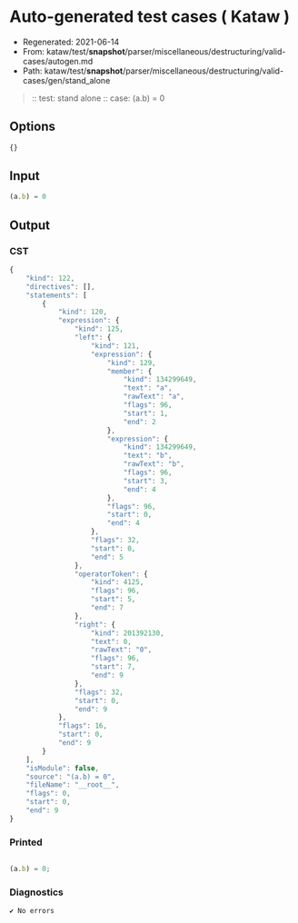 # Auto-generated test cases ( Kataw )
- Regenerated: 2021-06-14
- From: kataw/test/__snapshot__/parser/miscellaneous/destructuring/valid-cases/autogen.md
- Path: kataw/test/__snapshot__/parser/miscellaneous/destructuring/valid-cases/gen/stand_alone
> :: test: stand alone
> :: case: (a.b) = 0
## Options

`````js
{}
`````
## Input

`````js
(a.b) = 0
`````
## Output

### CST

```javascript
{
    "kind": 122,
    "directives": [],
    "statements": [
        {
            "kind": 120,
            "expression": {
                "kind": 125,
                "left": {
                    "kind": 121,
                    "expression": {
                        "kind": 129,
                        "member": {
                            "kind": 134299649,
                            "text": "a",
                            "rawText": "a",
                            "flags": 96,
                            "start": 1,
                            "end": 2
                        },
                        "expression": {
                            "kind": 134299649,
                            "text": "b",
                            "rawText": "b",
                            "flags": 96,
                            "start": 3,
                            "end": 4
                        },
                        "flags": 96,
                        "start": 0,
                        "end": 4
                    },
                    "flags": 32,
                    "start": 0,
                    "end": 5
                },
                "operatorToken": {
                    "kind": 4125,
                    "flags": 96,
                    "start": 5,
                    "end": 7
                },
                "right": {
                    "kind": 201392130,
                    "text": 0,
                    "rawText": "0",
                    "flags": 96,
                    "start": 7,
                    "end": 9
                },
                "flags": 32,
                "start": 0,
                "end": 9
            },
            "flags": 16,
            "start": 0,
            "end": 9
        }
    ],
    "isModule": false,
    "source": "(a.b) = 0",
    "fileName": "__root__",
    "flags": 0,
    "start": 0,
    "end": 9
}
```

### Printed

```javascript

(a.b) = 0;

```

### Diagnostics

```javascript
✔ No errors
```

